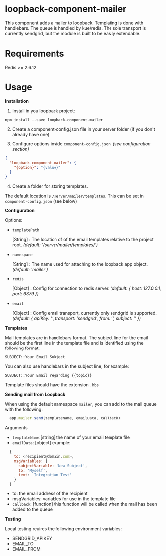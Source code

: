 # loopback-component-mailer

This component adds a mailer to loopback. Templating is done with handlebars. The queue is handled by kue/redis. The sole transport is currently sendgrid, but the module is built to be easily extendable.

# Requirements

Redis >= 2.6.12

# Usage

**Installation**

1. Install in you loopback project:

  `npm install --save loopback-component-mailer`

2. Create a component-config.json file in your server folder (if you don't already have one)

3. Configure options inside `component-config.json`. *(see configuration section)*

  ```json
  {
    "loopback-component-mailer": {
      "{option}": "{value}"
    }
  }
  ```

4. Create a folder for storing templates.

  The default location is `/server/mailer/templates`. This can be set in `component-config.json` (see below)

**Configuration**

Options:

- `templatePath`

  [String] : The location of of the email templates relative to the project root. *(default: '/server/mailer/templates/')*

- `namespace`

  [String] : The name used for attaching to the loopback app object. *(default: 'mailer')*

- `redis`

  [Object] : Config for connection to redis server. *(default: { host: 127.0.0.1, port: 6379 })*

- `email`

  [Object] : Config email transport, currently only sendgrid is supported. *(default: {
    apiKey: '',
    transport: 'sendgrid',
    from: '',
    subject: '<no-subject>'
  })*

**Templates**

Mail templates are in handlebars format. The subject line for the email should be the first line in the template file and is identified using the following format:
```
SUBJECT::Your Email Subject
```
You can also use handlebars in the subject line, for example:
```
SUBJECT::Your Email regarding {{topic}}
```
Template files should have the extension `.hbs`

**Sending mail from Loopback**

When using the default namespace `mailer`, you can add to the mail queue with the following:
```js
  app.mailer.send(templateName, emailData, callback)
```
Arguments
- `templateName`:[string] the name of your email template file
- `emailData`: [object] example:
```js
  {
    to: <recipient@domain.com>,
    msgVariables: {
      subjectVariable: 'New Subject',
      to: 'Myself',
      text: 'Integration Test'
    }
  }
```
  - to: the email address of the recipient
  - msgVariables: variables for use in the template file
- `callback`: [function] this function will be called when the mail has been added to the queue

**Testing**

Local testing reuires the following environment variables:
- SENDGRID_APIKEY
- EMAIL_TO
- EMAIL_FROM
